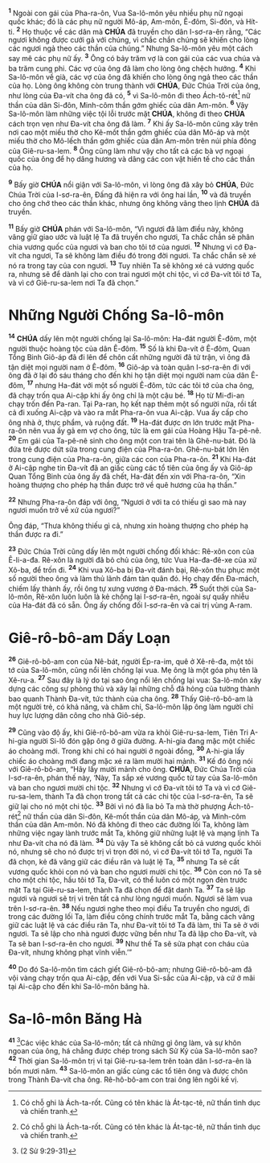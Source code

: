 <sup><b>1</b></sup> Ngoài con gái của Pha-ra-ôn, Vua Sa-lô-môn yêu nhiều phụ nữ ngoại quốc khác; đó là các phụ nữ người Mô-áp, Am-môn, Ê-đôm, Si-đôn, và Hít-ti. <sup><b>2</b></sup> Họ thuộc về các dân mà **CHÚA** đã truyền cho dân I-sơ-ra-ên rằng, “Các ngươi không được cưới gả với chúng, vì chắc chắn chúng sẽ khiến cho lòng các ngươi ngả theo các thần của chúng.” Nhưng Sa-lô-môn yêu một cách say mê các phụ nữ ấy. <sup><b>3</b></sup> Ông có bảy trăm vợ là con gái của các vua chúa và ba trăm cung phi. Các vợ của ông đã làm cho lòng ông chệch hướng. <sup><b>4</b></sup> Khi Sa-lô-môn về già, các vợ của ông đã khiến cho lòng ông ngả theo các thần của họ. Lòng ông không còn trung thành với **CHÚA**, Đức Chúa Trời của ông, như lòng của Đa-vít cha ông đã có, <sup><b>5</b></sup> vì Sa-lô-môn đi theo Ách-tô-rét[^1-54f72fdb-d01e-4780-aa4c-e257b345823e] nữ thần của dân Si-đôn, Minh-côm thần gớm ghiếc của dân Am-môn. <sup><b>6</b></sup> Vậy Sa-lô-môn làm những việc tội lỗi trước mặt **CHÚA**, không đi theo **CHÚA** cách trọn vẹn như Đa-vít cha ông đã làm. <sup><b>7</b></sup> Khi ấy Sa-lô-môn cũng xây trên nơi cao một miếu thờ cho Kê-mốt thần gớm ghiếc của dân Mô-áp và một miếu thờ cho Mô-lếch thần gớm ghiếc của dân Am-môn trên núi phía đông của Giê-ru-sa-lem. <sup><b>8</b></sup> Ông cũng làm như vậy cho tất cả các bà vợ ngoại quốc của ông để họ dâng hương và dâng các con vật hiến tế cho các thần của họ.

<sup><b>9</b></sup> Bấy giờ **CHÚA** nổi giận với Sa-lô-môn, vì lòng ông đã xây bỏ **CHÚA**, Đức Chúa Trời của I-sơ-ra-ên, Đấng đã hiện ra với ông hai lần, <sup><b>10</b></sup> và đã truyền cho ông chớ theo các thần khác, nhưng ông không vâng theo lịnh **CHÚA** đã truyền.

<sup><b>11</b></sup> Bấy giờ **CHÚA** phán với Sa-lô-môn, “Vì ngươi đã làm điều này, không vâng giữ giao ước và luật lệ Ta đã truyền cho ngươi, Ta chắc chắn sẽ phân chia vương quốc của ngươi và ban cho tôi tớ của ngươi. <sup><b>12</b></sup> Nhưng vì cớ Đa-vít cha ngươi, Ta sẽ không làm điều đó trong đời ngươi. Ta chắc chắn sẽ xé nó ra trong tay của con ngươi. <sup><b>13</b></sup> Tuy nhiên Ta sẽ không xé cả vương quốc ra, nhưng sẽ để dành lại cho con trai ngươi một chi tộc, vì cớ Đa-vít tôi tớ Ta, và vì cớ Giê-ru-sa-lem nơi Ta đã chọn.”

# Những Người Chống Sa-lô-môn
<sup><b>14</b></sup> **CHÚA** dấy lên một người chống lại Sa-lô-môn: Ha-đát người Ê-đôm, một người thuộc hoàng tộc của dân Ê-đôm. <sup><b>15</b></sup> Số là khi Đa-vít ở Ê-đôm, Quan Tổng Binh Giô-áp đã đi lên để chôn cất những người đã tử trận, vì ông đã tận diệt mọi người nam ở Ê-đôm. <sup><b>16</b></sup> Giô-áp và toàn quân I-sơ-ra-ên đi với ông đã ở lại đó sáu tháng cho đến khi họ tận diệt mọi người nam của dân Ê-đôm, <sup><b>17</b></sup> nhưng Ha-đát với một số người Ê-đôm, tức các tôi tớ của cha ông, đã chạy trốn qua Ai-cập khi ấy ông chỉ là một cậu bé. <sup><b>18</b></sup> Họ từ Mi-đi-an chạy trốn đến Pa-ran. Tại Pa-ran, họ kết nạp thêm một số người nữa, rồi tất cả đi xuống Ai-cập và vào ra mắt Pha-ra-ôn vua Ai-cập. Vua ấy cấp cho ông nhà ở, thực phẩm, và ruộng đất. <sup><b>19</b></sup> Ha-đát được ơn lớn trước mặt Pha-ra-ôn nên vua ấy gả em vợ cho ông, tức là em gái của Hoàng Hậu Ta-pê-nê. <sup><b>20</b></sup> Em gái của Ta-pê-nê sinh cho ông một con trai tên là Ghê-nu-bát. Đó là đứa trẻ được dứt sữa trong cung điện của Pha-ra-ôn. Ghê-nu-bát lớn lên trong cung điện của Pha-ra-ôn, giữa các con của Pha-ra-ôn. <sup><b>21</b></sup> Khi Ha-đát ở Ai-cập nghe tin Đa-vít đã an giấc cùng các tổ tiên của ông ấy và Giô-áp Quan Tổng Binh của ông ấy đã chết, Ha-đát đến xin với Pha-ra-ôn, “Xin hoàng thượng cho phép hạ thần được trở về quê hương của hạ thần.”

<sup><b>22</b></sup> Nhưng Pha-ra-ôn đáp với ông, “Ngươi ở với ta có thiếu gì sao mà nay ngươi muốn trở về xứ của ngươi?”

Ông đáp, “Thưa không thiếu gì cả, nhưng xin hoàng thượng cho phép hạ thần được ra đi.”

<sup><b>23</b></sup> Đức Chúa Trời cũng dấy lên một người chống đối khác: Rê-xôn con của Ê-li-a-đa. Rê-xôn là người đã bỏ chủ của ông, tức Vua Ha-đa-đê-xe của xứ Xô-ba, để trốn đi. <sup><b>24</b></sup> Khi vua Xô-ba bị Đa-vít đánh bại, Rê-xôn thu phục một số người theo ông và làm thủ lãnh đám tàn quân đó. Họ chạy đến Đa-mách, chiếm lấy thành ấy, rồi ông tự xưng vương ở Đa-mách. <sup><b>25</b></sup> Suốt thời của Sa-lô-môn, Rê-xôn luôn luôn là kẻ chống lại I-sơ-ra-ên, ngoài sự quấy nhiễu của Ha-đát đã có sẵn. Ông ấy chống đối I-sơ-ra-ên và cai trị vùng A-ram.

# Giê-rô-bô-am Dấy Loạn
<sup><b>26</b></sup> Giê-rô-bô-am con của Nê-bát, người Ép-ra-im, quê ở Xê-rê-đa, một tôi tớ của Sa-lô-môn, cũng nổi lên chống lại vua. Mẹ ông là một góa phụ tên là Xê-ru-a. <sup><b>27</b></sup> Sau đây là lý do tại sao ông nổi lên chống lại vua: Sa-lô-môn xây dựng các công sự phòng thủ và xây lại những chỗ đã hỏng của tường thành bao quanh Thành Đa-vít, tức thành của cha ông. <sup><b>28</b></sup> Thấy Giê-rô-bô-am là một người trẻ, có khả năng, và chăm chỉ, Sa-lô-môn lập ông làm người chỉ huy lực lượng dân công cho nhà Giô-sép.

<sup><b>29</b></sup> Cũng vào độ ấy, khi Giê-rô-bô-am vừa ra khỏi Giê-ru-sa-lem, Tiên Tri A-hi-gia người Si-lô đón gặp ông ở giữa đường. A-hi-gia đang mặc một chiếc áo choàng mới. Trong khi chỉ có hai người ở ngoài đồng, <sup><b>30</b></sup> A-hi-gia lấy chiếc áo choàng mới đang mặc xé ra làm mười hai mảnh. <sup><b>31</b></sup> Kế đó ông nói với Giê-rô-bô-am, “Hãy lấy mười mảnh cho ông. **CHÚA**, Đức Chúa Trời của I-sơ-ra-ên, phán thế này, ‘Này, Ta sắp xé vương quốc từ tay của Sa-lô-môn và ban cho ngươi mười chi tộc. <sup><b>32</b></sup> Nhưng vì cớ Đa-vít tôi tớ Ta và vì cớ Giê-ru-sa-lem, thành Ta đã chọn trong tất cả các chi tộc của I-sơ-ra-ên, Ta sẽ giữ lại cho nó một chi tộc. <sup><b>33</b></sup> Bởi vì nó đã lìa bỏ Ta mà thờ phượng Ách-tô-rét[^2-54f72fdb-d01e-4780-aa4c-e257b345823e] nữ thần của dân Si-đôn, Kê-mốt thần của dân Mô-áp, và Minh-côm thần của dân Am-môn. Nó đã không đi theo các đường lối Ta, không làm những việc ngay lành trước mắt Ta, không giữ những luật lệ và mạng lịnh Ta như Đa-vít cha nó đã làm. <sup><b>34</b></sup> Dù vậy Ta sẽ không cất bỏ cả vương quốc khỏi nó, nhưng sẽ cho nó được trị vì trọn đời nó, vì cớ Đa-vít tôi tớ Ta, người Ta đã chọn, kẻ đã vâng giữ các điều răn và luật lệ Ta, <sup><b>35</b></sup> nhưng Ta sẽ cất vương quốc khỏi con nó và ban cho ngươi mười chi tộc. <sup><b>36</b></sup> Còn con nó Ta sẽ cho một chi tộc, hầu tôi tớ Ta, Đa-vít, có thể luôn có một ngọn đèn trước mặt Ta tại Giê-ru-sa-lem, thành Ta đã chọn để đặt danh Ta. <sup><b>37</b></sup> Ta sẽ lập ngươi và ngươi sẽ trị vì trên tất cả như lòng ngươi muốn. Ngươi sẽ làm vua trên I-sơ-ra-ên. <sup><b>38</b></sup> Nếu ngươi nghe theo mọi điều Ta truyền cho ngươi, đi trong các đường lối Ta, làm điều công chính trước mắt Ta, bằng cách vâng giữ các luật lệ và các điều răn Ta, như Đa-vít tôi tớ Ta đã làm, thì Ta sẽ ở với ngươi. Ta sẽ lập cho nhà ngươi được vững bền như Ta đã lập cho Đa-vít, và Ta sẽ ban I-sơ-ra-ên cho ngươi. <sup><b>39</b></sup> Như thế Ta sẽ sửa phạt con cháu của Đa-vít, nhưng không phạt vĩnh viễn.’”

<sup><b>40</b></sup> Do đó Sa-lô-môn tìm cách giết Giê-rô-bô-am; nhưng Giê-rô-bô-am đã vội vàng chạy trốn qua Ai-cập, đến với Vua Si-sắc của Ai-cập, và cứ ở mãi tại Ai-cập cho đến khi Sa-lô-môn băng hà.

# Sa-lô-môn Băng Hà
<sup><b>41</b></sup> [^1@-54f72fdb-d01e-4780-aa4c-e257b345823e]Các việc khác của Sa-lô-môn; tất cả những gì ông làm, và sự khôn ngoan của ông, há chẳng được chép trong sách Sử Ký của Sa-lô-môn sao? <sup><b>42</b></sup> Thời gian Sa-lô-môn trị vì tại Giê-ru-sa-lem trên toàn dân I-sơ-ra-ên là bốn mươi năm. <sup><b>43</b></sup> Sa-lô-môn an giấc cùng các tổ tiên ông và được chôn trong Thành Đa-vít cha ông. Rê-hô-bô-am con trai ông lên ngôi kế vị.

[^1-54f72fdb-d01e-4780-aa4c-e257b345823e]: Có chỗ ghi là Ách-ta-rốt. Cũng có tên khác là Át-tạc-tê, nữ thần tình dục và chiến tranh.
[^2-54f72fdb-d01e-4780-aa4c-e257b345823e]: Có chỗ ghi là Ách-ta-rốt. Cũng có tên khác là Át-tạc-tê, nữ thần tình dục và chiến tranh.
[^1@-54f72fdb-d01e-4780-aa4c-e257b345823e]: (2 Sử 9:29-31)